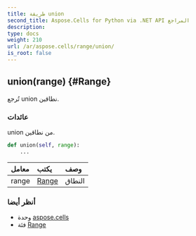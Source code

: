 ```yaml
---
title: طريقة union
second_title: Aspose.Cells for Python via .NET API المراجع
description:
type: docs
weight: 210
url: /ar/aspose.cells/range/union/
is_root: false
---
```

##  union(range) {#Range}
تُرجع union نطاقين.


###  عائدات

union من نطاقين.


```python
def union(self, range):
    ...
```


| معامل| يكتب| وصف|
| :- | :- | :- |
| range | [Range](/cells/python-net/ar/aspose.cells/range) | النطاق|



###  أنظر أيضا
* وحدة [aspose.cells](../../)
* فئة [Range](/cells/python-net/ar/aspose.cells/range)
